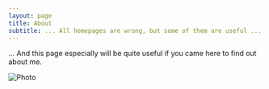 ```yaml
---
layout: page
title: About
subtitle: ... All homepages are wrong, but some of them are useful ...
---
```


... And this page especially will be quite useful if you came here to find out about me.  



![Photo](https://i1.rgstatic.net/ii/profile.image/AS%3A323145850916865@1454055382885_l/Antti_Tenkanen.png)
